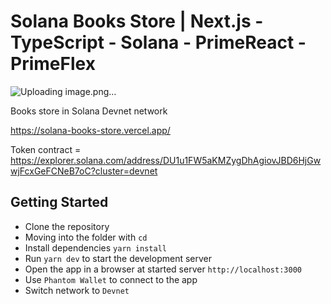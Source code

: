 # Solana Books Store | Next.js - TypeScript - Solana - PrimeReact - PrimeFlex
![Uploading image.png…]()

Books store in Solana Devnet network

https://solana-books-store.vercel.app/

Token contract = https://explorer.solana.com/address/DU1u1FW5aKMZygDhAgiovJBD6HjGwwjFcxGeFCNeB7oC?cluster=devnet

## Getting Started

- Clone the repository
- Moving into the folder with `cd`
- Install dependencies `yarn install`
- Run `yarn dev` to start the development server
- Open the app in a browser at started server `http://localhost:3000`
- Use `Phantom Wallet` to connect to the app
- Switch network to `Devnet`

